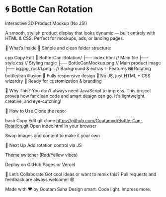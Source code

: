 # 🌀 Bottle Can Rotation
Interactive 3D Product Mockup (No JS!)

A smooth, stylish product display that looks dynamic — built entirely with HTML & CSS. Perfect for mockups, ads, or landing pages.

🚀 What’s Inside
📂 Simple and clean folder structure:

cpp
Copy
Edit
📁 Bottle-Can-Rotation/
├── index.html              // Main file
├── style.css              // Styling magic
├── BottleCanMockup.png    // Main product image
├── bg.jpg, rock1.png...   // Background & extras
✨ Features
🖼️ Rotating bottle/can illusion
📱 Fully responsive design
🎯 No JS, just HTML + CSS wizardry
🎨 Ready for customization & branding

🧠 Why This?
You don't always need JavaScript to impress. This project proves how far clean code and smart design can go. It's lightweight, creative, and eye-catching!

🔧 How to Use
Clone the repo:

bash
Copy
Edit
git clone https://github.com/Goutamxd/Bottle-Can-Rotation.git
Open index.html in your browser

Swap images and content to make it your own

🌱 Next Up
Add rotation control via JS

Theme switcher (Red/Yellow vibes)

Deploy on GitHub Pages or Vercel

💬 Let’s Collaborate
Got cool ideas or want to remix this?
Pull requests and feedback are always welcome! 😎

Made with ❤️ by Goutam Saha
Design smart. Code light. Impress more.

